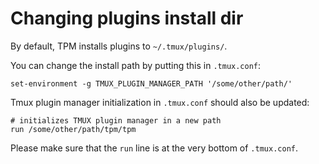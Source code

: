 # Changing plugins install dir

By default, TPM installs plugins to `~/.tmux/plugins/`.

You can change the install path by putting this in `.tmux.conf`:

    set-environment -g TMUX_PLUGIN_MANAGER_PATH '/some/other/path/'

Tmux plugin manager initialization in `.tmux.conf` should also be updated:

    # initializes TMUX plugin manager in a new path
    run /some/other/path/tpm/tpm

Please make sure that the `run` line is at the very bottom of `.tmux.conf`.

